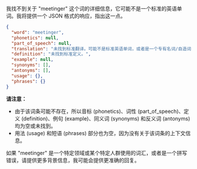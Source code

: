 我找不到关于 "meetinger" 这个词的详细信息，它可能不是一个标准的英语单词。我将提供一个 JSON 格式的响应，指出这一点。

```json
{
  "word": "meetinger",
  "phonetics": null,
  "part_of_speech": null,
  "translation": "未找到标准翻译。可能不是标准英语单词，或者是一个专有名词/自造词。",
  "definition": "未找到标准定义。",
  "example": null,
  "synonyms": [],
  "antonyms": [],
  "usage": {},
  "phrases": {}
}
```

**请注意：**

*   由于该词条可能不存在，所以音标 (phonetics)、词性 (part\_of\_speech)、定义 (definition)、例句 (example)、同义词 (synonyms) 和反义词 (antonyms) 均为空或未找到。
*   用法 (usage) 和短语 (phrases) 部分也为空，因为没有关于该词条的上下文信息。

如果 "meetinger" 是一个特定领域或某个特定人群使用的词汇，或者是一个拼写错误，请提供更多背景信息，我可能会提供更准确的回复。
 